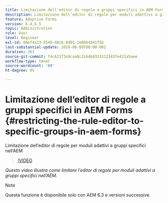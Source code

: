 ```yaml
---
title: Limitazione dell’editor di regole a gruppi specifici in AEM Forms
description: Limitazione dell’editor di regole per moduli adattivi a gruppi specifici nell’AEM
feature: Adaptive Forms
version: 6.4,6.5
topic: Administration
role: User
level: Beginner
exl-id: 86ef4a13-5540-40c6-8d91-2e8b64341f5b
last-substantial-update: 2019-06-09T00:00:00Z
duration: 261
source-git-commit: f4c621f3a9caa8c2c64b8323312343fe421a5aee
workflow-type: tm+mt
source-wordcount: '69'
ht-degree: 0%

---
```


# Limitazione dell’editor di regole a gruppi specifici in AEM Forms {#restricting-the-rule-editor-to-specific-groups-in-aem-forms}

Limitazione dell’editor di regole per moduli adattivi a gruppi specifici nell’AEM

>[!VIDEO](https://video.tv.adobe.com/v/19470?quality=12&learn=on)

*Questo video illustra come limitare l’editor di regole per moduli adattivi a gruppi specifici nell’AEM.*

>[!NOTE]
>
>Questa funzione è disponibile solo con AEM 6.3 e versioni successive.

